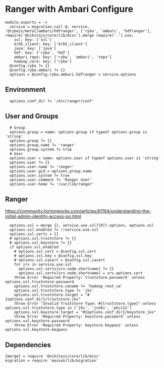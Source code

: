 
# Ranger with Ambari Configure

    module.exports = ->
      service = migration.call @, service, '@rybajs/metal/ambari/hdfranger', ['ryba', 'ambari', 'hdfranger'], require('@nikitajs/core/lib/misc').merge require('.').use,
        ssl: key: ['ssl']
        krb5_client: key: ['krb5_client']
        java: key: ['java']
        hdf: key: ['ryba', 'hdf']
        ambari_repo: key: ['ryba', 'ambari', 'repo']
        hadoop_core: key: ['ryba']
      @config.ryba ?= {}
      @config.ryba.ambari ?= {}
      options = @config.ryba.ambari.hdfranger = service.options

## Environment

      options.conf_dir ?= '/etc/ranger/conf'

## User and Groups

      # Group
      options.group = name: options.group if typeof options.group is 'string'
      options.group ?= {}
      options.group.name ?= 'ranger'
      options.group.system ?= true
      # User
      options.user = name: options.user if typeof options.user is 'string'
      options.user ?= {}
      options.user.name ?= 'ranger'
      options.user.gid = options.group.name
      options.user.system ?= true
      options.user.comment ?= 'Ranger User'
      options.user.home ?= '/var/lib/ranger'

## Ranger

https://community.hortonworks.com/articles/81184/understanding-the-initial-admin-identity-access-po.html

      options.ssl = merge {}, service.use.ssl?[0]?.options, options.ssl
      options.ssl.enabled ?= !!service.use.ssl
      options.ssl.certs = {}
      # options.ssl.truststore ?= {}
      # options.ssl.keystore ?= {}
      if options.ssl.enabled
        # options.ssl.cert = @config.ssl.cert
        # options.ssl.key = @config.ssl.key
        # options.ssl.cacert = @config.ssl.cacert
        for srv in service.use.ssl
          options.ssl.certs[srv.node.shortname] ?= {}
          options.ssl.certs[srv.node.shortname] = srv.options.cert
        throw Error 'Required Property: truststore.password' unless options.ssl.truststore.password
        options.ssl.truststore.caname ?= 'hadoop_root_ca'
        options.ssl.truststore.type ?= 'jks'
        options.ssl.truststore.target = "#{options.conf_dir}/truststore.jks"
        throw Error "Invalid Truststore Type: #{truststore.type}" unless options.ssl.truststore.type in ['jks', 'jceks', 'pkcs12']
        options.ssl.keystore.target = "#{options.conf_dir}/keystore.jks"
        throw Error 'Required Property: keystore.password' unless options.ssl.keystore.password
        throw Error 'Required Property: keystore.keypass' unless options.ssl.keystore.keypass

## Dependencies

    {merge} = require '@nikitajs/core/lib/misc'
    migration = require 'masson/lib/migration'

